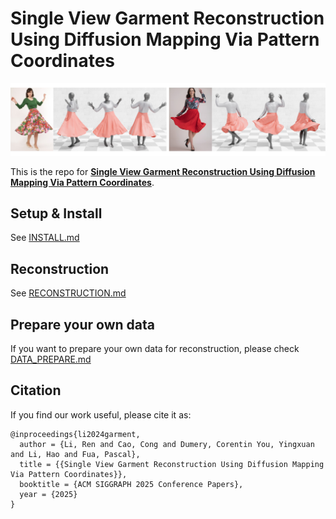 # Single View Garment Reconstruction Using Diffusion Mapping Via Pattern Coordinates
<p align="center"><img src="figs/result.jpg"></p>

This is the repo for [**Single View Garment Reconstruction Using Diffusion Mapping Via Pattern Coordinates**](https://liren2515.github.io/page/dmap/dmap.html).

## Setup & Install
See [INSTALL.md](docs/INSTALL.md)

## Reconstruction
See [RECONSTRUCTION.md](docs/RECONSTRUCTION.md)

## Prepare your own data
If you want to prepare your own data for reconstruction, please check [DATA_PREPARE.md](docs/DATA_PREPARE.md)

## Citation
If you find our work useful, please cite it as:
```
@inproceedings{li2024garment,
  author = {Li, Ren and Cao, Cong and Dumery, Corentin You, Yingxuan and Li, Hao and Fua, Pascal},
  title = {{Single View Garment Reconstruction Using Diffusion Mapping Via Pattern Coordinates}},
  booktitle = {ACM SIGGRAPH 2025 Conference Papers},
  year = {2025}
}
```